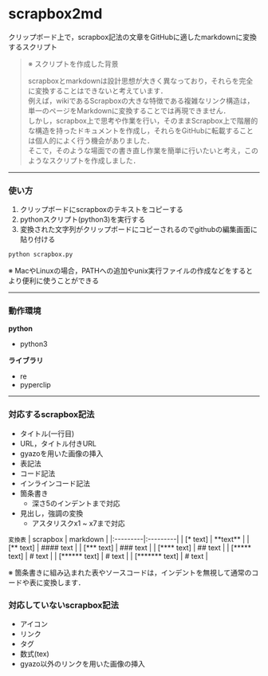 # scrapbox2md

クリップボード上で，scrapbox記法の文章をGitHubに適したmarkdownに変換するスクリプト


>※ スクリプトを作成した背景
>
>scrapboxとmarkdownは設計思想が大きく異なっており，それらを完全に変換することはできないと考えています．<br>
>例えば，wikiであるScrapboxの大きな特徴である複雑なリンク構造は，単一のページをMarkdownに変換することでは再現できません．<br>
>しかし，scrapbox上で思考や作業を行い，そのままScrapbox上で階層的な構造を持ったドキュメントを作成し，それらをGitHubに転載することは個人的によく行う機会がありました．<br>
>そこで，そのような場面での書き直し作業を簡単に行いたいと考え，このようなスクリプトを作成しました．


---

### 使い方

1. クリップボードにscrapboxのテキストをコピーする
2. pythonスクリプト(python3)を実行する
3. 変換された文字列がクリップボードにコピーされるのでgithubの編集画面に貼り付ける

```py
python scrapbox.py
```

※ MacやLinuxの場合，PATHへの追加やunix実行ファイルの作成などをするとより便利に使うことができる

---

### 動作環境

**python**
- python3

**ライブラリ**
- re
- pyperclip

---

### 対応するscrapbox記法

- タイトル(一行目)
- URL，タイトル付きURL
- gyazoを用いた画像の挿入
- 表記法
- コード記法
- インラインコード記法
- 箇条書き
  - 深さ5のインデントまで対応
- 見出し，強調の変換
  - アスタリスクx1 ~ x7まで対応

`変換表`
| scrapbox | markdown |
|:---------|:---------|
| \[* text] | \*\*text\*\* |
| \[** text] | #### text |
| \[*** text] | ### text |
| \[**** text] | ## text |
| \[***** text] | # text |
| \[****** text] | # text |
| \[******* text] | # text |

※ 箇条書きに組み込まれた表やソースコードは，インデントを無視して通常のコードや表に変換します．

### 対応していないscrapbox記法

- アイコン
- リンク
- タグ
- 数式(tex)
- gyazo以外のリンクを用いた画像の挿入

